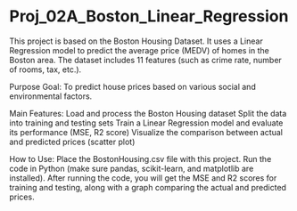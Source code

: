 # Proj_02A_Boston_Linear_Regression

This project is based on the Boston Housing Dataset. It uses a Linear Regression model to predict the average price (MEDV) of homes in the Boston area. The dataset includes 11 features (such as crime rate, number of rooms, tax, etc.).

Purpose
Goal: To predict house prices based on various social and environmental factors.

Main Features:
Load and process the Boston Housing dataset
Split the data into training and testing sets
Train a Linear Regression model and evaluate its performance (MSE, R2 score)
Visualize the comparison between actual and predicted prices (scatter plot)

How to Use:
Place the BostonHousing.csv file with this project.
Run the code in Python (make sure pandas, scikit-learn, and matplotlib are installed).
After running the code, you will get the MSE and R2 scores for training and testing, along with a graph comparing the actual and predicted prices.
